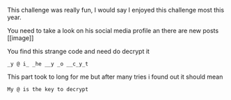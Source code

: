 This challenge was really fun, I would say I enjoyed this challenge most this year.

You need to take a look on his social media profile an there are new posts
[[image]]

You find this strange code and need do decrypt it

```_y @ i_ _he __y _o __c_y_t```

This part took to long for me but after many tries i found out it should mean

```My @ is the key to decrypt```
